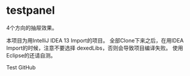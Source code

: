 testpanel
=========

4个方向的抽屉效果。

本项目为用IntelliJ IDEA 13 Import的项目。
全部Clone下来之后，在用IDEA Import的时候，注意不要选择 dexedLibs，否则会导致项目编译失败。
使用Eclipse的还请自测。


Test GitHub